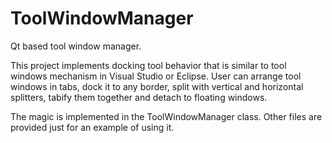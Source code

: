 ToolWindowManager
=================

Qt based tool window manager.

This project implements docking tool behavior that is similar to tool windows mechanism in Visual Studio or Eclipse. User can arrange tool windows in tabs, dock it to any border, split with vertical and horizontal splitters, tabify them together and detach to floating windows. 

The magic is implemented in the ToolWindowManager class. Other files are provided just for an example of using it.


